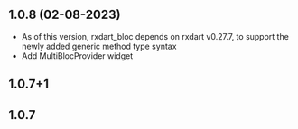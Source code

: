 ## 1.0.8 (02-08-2023)
* As of this version, rxdart_bloc depends on rxdart v0.27.7, to support the newly added generic method type syntax
* Add MultiBlocProvider widget
## 1.0.7+1
## 1.0.7
